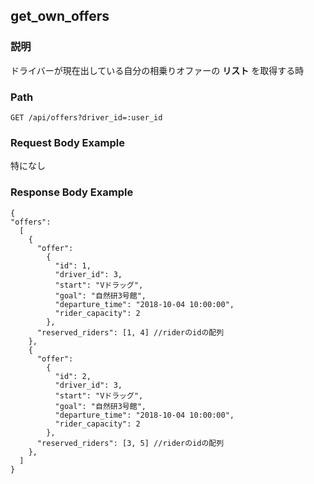 ## get_own_offers

### 説明
ドライバーが現在出している自分の相乗りオファーの **リスト** を取得する時

### Path
```
GET /api/offers?driver_id=:user_id
```

### Request Body Example
特になし

### Response Body Example
```
{ 
"offers":
  [
    {
      "offer": 
        {
          "id": 1,
          "driver_id": 3,
          "start": "Vドラッグ",
          "goal": "自然研3号館", 
          "departure_time": "2018-10-04 10:00:00",
          "rider_capacity": 2
        },
      "reserved_riders": [1, 4] //riderのidの配列
    },
    {
      "offer": 
        {
          "id": 2,
          "driver_id": 3,
          "start": "Vドラッグ",
          "goal": "自然研3号館", 
          "departure_time": "2018-10-04 10:00:00",
          "rider_capacity": 2
        },
      "reserved_riders": [3, 5] //riderのidの配列
    },
  ]
}
```
